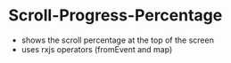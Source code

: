 # Scroll-Progress-Percentage
- shows the scroll percentage at the top of the screen
- uses rxjs operators (fromEvent and map)
